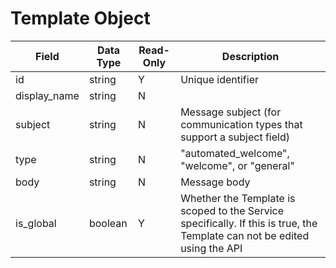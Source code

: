 # Template Object

Field | Data Type | Read-Only | Description
--- | --- | --- | ---
id | string | Y | Unique identifier
display_name | string | N |
subject | string | N | Message subject (for communication types that support a subject field)
type | string | N | "automated_welcome", "welcome", or "general"
body | string | N | Message body
is_global | boolean | Y | Whether the Template is scoped to the Service specifically. If this is true, the Template can not be edited using the API
